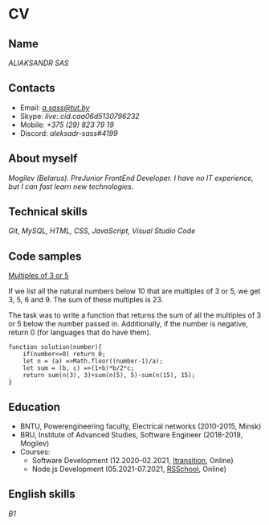 # CV
## Name
*ALIAKSANDR SAS*
## Contacts

* Email: *a.sass@tut.by*
* Skype: *live:.cid.caa06d5130796232*
* Mobile: *+375 (29) 823 79 19*
* Discord: *aleksadr-sass#4199*

## About myself

*Mogilev (Belarus). PreJunior FrontEnd Developer. I have no IT experience, but I can fast learn new technologies.*

## Technical skills
*Git, MySQL, HTML, CSS, JavaScript, Visual Studio Code*

## Code samples
[Multiples of 3 or 5](https://www.codewars.com/kata/multiples-of-3-or-5)

If we list all the natural numbers below 10 that are multiples of 3 or 5, we get 3, 5, 6 and 9. The sum of these multiples is 23.

The task was to write a function that returns the sum of all the multiples of 3 or 5 below the number passed in. Additionally, if the number is negative, return 0 (for languages that do have them).

```
function solution(number){
    if(number<=0) return 0;
    let n = (a) =>Math.floor((number-1)/a);
    let sum = (b, c) =>(1+b)*b/2*c;    
    return sum(n(3), 3)+sum(n(5), 5)-sum(n(15), 15);    
}
```
## Education
* BNTU, Powerengineering faculty, Electrical networks (2010-2015, Minsk)
* BRU, Institute of Advanced Studies, Software Engineer (2018-2019, Mogilev)
* Courses:
    * Software Development (12.2020-02.2021, [Itransition](https://itransition.by/training-dev), Online)
    * Node.js Development (05.2021-07.2021, [RSSchool](https://rs.school/nodejs/), Online)

## English skills
*B1*